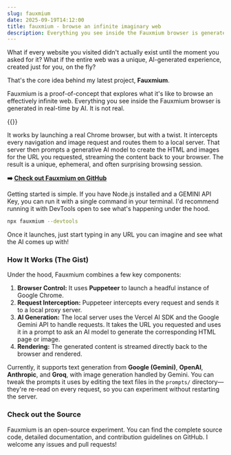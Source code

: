 ```yaml
---
slug: fauxmium
date: 2025-09-19T14:12:00
title: fauxmium - browse an infinite imaginary web
description: Everything you see inside the Fauxmium browser is generated on the fly. It is not real.
---
```


What if every website you visited didn't actually exist until the moment you asked for it? What if the entire web was a unique, AI-generated experience, created just for you, on the fly?

That's the core idea behind my latest project, **Fauxmium**.

Fauxmium is a proof-of-concept that explores what it's like to browse an effectively infinite web. Everything you see inside the Fauxmium browser is generated in real-time by AI. It is not real.

{{<youtube NZ0D2MwNbrM >}}

It works by launching a real Chrome browser, but with a twist. It intercepts every navigation and image request and routes them to a local server. That server then prompts a generative AI model to create the HTML and images for the URL you requested, streaming the content back to your browser. The result is a unique, ephemeral, and often surprising browsing session.

**➡️ [Check out Fauxmium on GitHub](https://github.com/paulkinlan/fauxmium)**

Getting started is simple. If you have Node.js installed and a GEMINI API Key, you can run it with a single command in your terminal. I'd recommend running it with DevTools open to see what's happening under the hood.

```bash
npx fauxmium --devtools
```

Once it launches, just start typing in any URL you can imagine and see what the AI comes up with!

### How It Works (The Gist)

Under the hood, Fauxmium combines a few key components:

1.  **Browser Control:** It uses **Puppeteer** to launch a headful instance of Google Chrome.
2.  **Request Interception:** Puppeteer intercepts every request and sends it to a local proxy server.
3.  **AI Generation:** The local server uses the Vercel AI SDK and the Google Gemini API to handle requests. It takes the URL you requested and uses it in a prompt to ask an AI model to generate the corresponding HTML page or image.
4.  **Rendering:** The generated content is streamed directly back to the browser and rendered.

Currently, it supports text generation from **Google (Gemini)**, **OpenAI**, **Anthropic**, and **Groq**, with image generation handled by Gemini. You can tweak the prompts it uses by editing the text files in the `prompts/` directory—they're re-read on every request, so you can experiment without restarting the server.

### Check out the Source

Fauxmium is an open-source experiment. You can find the complete source code, detailed documentation, and contribution guidelines on GitHub. I welcome any issues and pull requests!

